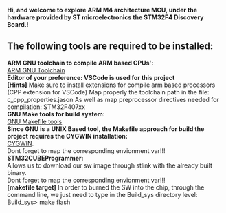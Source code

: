 **Hi, and welcome to explore ARM M4 architecture MCU, under the hardware provided by ST microelectronics the STM32F4 Discovery Board.!**

## **The following tools are required to be installed:** <br/>
  **ARM GNU toolchain to compile ARM based CPUs':** <br/>
  [ARM GNU Toolchain](https://developer.arm.com/downloads/-/arm-gnu-toolchain-downloads)<br/>
  **Editor of your preference: VSCode is used for this project** <br/>
    **[Hints]** Make sure to install extensions for compile arm based processors (CPP extension for VSCode)
            Map properly the toolchain path in the file: c_cpp_properties.jason
            As well as map preprocessor directives needed for compilation: STM32F407xx <br/>
  **GNU Make tools for build system:** <br/>
  [GNU Makefile tools](http://gnuwin32.sourceforge.net/packages/make.html) <br/>
  **Since GNU is a UNIX Based tool, the Makefile approach for build the project requires the CYGWIN installation:** <br/>
  [CYGWIN](https://www.cygwin.com/). <br/>
  Dont forget to map the corresponding envionment var!!!  <br/>
  **STM32CUBEProgrammer:** <br/>
  Allows us to download our sw image through stlink with the already built binary. <br/> Dont forget to map the corresponding envionment var!!!  <br/>
    **[makefile target]** In order to burned the SW into the chip, through the command line, we just need to type in the Build_sys directory level:<br/>
      Build_sys> make flash
    
  
  

